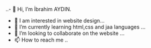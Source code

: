 ..- 👋 Hi, I’m İbrahim AYDIN.
- 👀 I am interested in website design...   
- 🌱 I’m currently learning html,css and jaa languages ...
- 💞️ I’m looking to collaborate on the website ...
- 📫 How to reach me ..

<!---
ibrahimaydn/ibrahimaydn is a ✨ special ✨ repository because its `README.md` (this file) appears on your GitHub profile.
You can click the Preview link to take a look at your change
---> 
